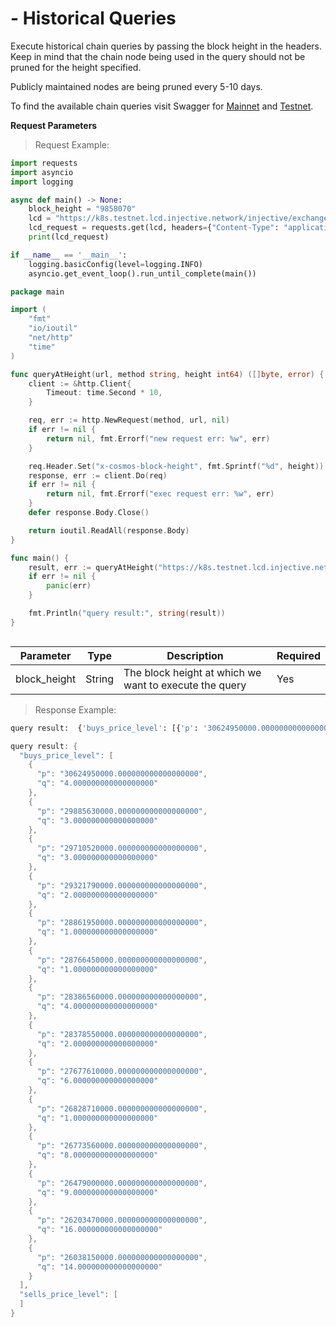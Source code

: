 # - Historical Queries

Execute historical chain queries by passing the block height in the headers. Keep in mind that the chain node being used in the query should not be pruned for the height specified.

Publicly maintained nodes are being pruned every 5-10 days.

To find the available chain queries visit Swagger for [Mainnet](https://lcd.injective.network/swagger/#/) and [Testnet](https://k8s.testnet.lcd.injective.network/swagger/#/).


**Request Parameters**
> Request Example:

``` python
import requests
import asyncio
import logging

async def main() -> None:
    block_height = "9858070"
    lcd = "https://k8s.testnet.lcd.injective.network/injective/exchange/v1beta1/derivative/orderbook/0x2e94326a421c3f66c15a3b663c7b1ab7fb6a5298b3a57759ecf07f0036793fc9"
    lcd_request = requests.get(lcd, headers={"Content-Type": "application/json", "x-cosmos-block-height": "{}".format(block_height)}).json()
    print(lcd_request)

if __name__ == '__main__':
    logging.basicConfig(level=logging.INFO)
    asyncio.get_event_loop().run_until_complete(main())
```

``` go
package main

import (
    "fmt"
    "io/ioutil"
    "net/http"
    "time"
)

func queryAtHeight(url, method string, height int64) ([]byte, error) {
    client := &http.Client{
        Timeout: time.Second * 10,
    }

    req, err := http.NewRequest(method, url, nil)
    if err != nil {
        return nil, fmt.Errorf("new request err: %w", err)
    }

    req.Header.Set("x-cosmos-block-height", fmt.Sprintf("%d", height))
    response, err := client.Do(req)
    if err != nil {
        return nil, fmt.Errorf("exec request err: %w", err)
    }
    defer response.Body.Close()

    return ioutil.ReadAll(response.Body)
}

func main() {
    result, err := queryAtHeight("https://k8s.testnet.lcd.injective.network/injective/exchange/v1beta1/derivative/orderbook/0x2e94326a421c3f66c15a3b663c7b1ab7fb6a5298b3a57759ecf07f0036793fc9", "GET", 9858070)
    if err != nil {
        panic(err)
    }

    fmt.Println("query result:", string(result))
}
```

``` typescript

```

|Parameter|Type|Description|Required|
|----|----|----|----|
|block_height|String|The block height at which we want to execute the query|Yes|


> Response Example:

``` python
query result:  {'buys_price_level': [{'p': '30624950000.000000000000000000', 'q': '4.000000000000000000'}, {'p': '29885630000.000000000000000000', 'q': '3.000000000000000000'}, {'p': '29710520000.000000000000000000', 'q': '3.000000000000000000'}, {'p': '29321790000.000000000000000000', 'q': '2.000000000000000000'}, {'p': '28861950000.000000000000000000', 'q': '1.000000000000000000'}, {'p': '28766450000.000000000000000000', 'q': '1.000000000000000000'}, {'p': '28386560000.000000000000000000', 'q': '4.000000000000000000'}, {'p': '28378550000.000000000000000000', 'q': '2.000000000000000000'}, {'p': '27677610000.000000000000000000', 'q': '6.000000000000000000'}, {'p': '26828710000.000000000000000000', 'q': '1.000000000000000000'}, {'p': '26773560000.000000000000000000', 'q': '8.000000000000000000'}, {'p': '26479000000.000000000000000000', 'q': '9.000000000000000000'}, {'p': '26203470000.000000000000000000', 'q': '16.000000000000000000'}, {'p': '26038150000.000000000000000000', 'q': '14.000000000000000000'}], 'sells_price_level': []}
```

``` go
query result: {
  "buys_price_level": [
    {
      "p": "30624950000.000000000000000000",
      "q": "4.000000000000000000"
    },
    {
      "p": "29885630000.000000000000000000",
      "q": "3.000000000000000000"
    },
    {
      "p": "29710520000.000000000000000000",
      "q": "3.000000000000000000"
    },
    {
      "p": "29321790000.000000000000000000",
      "q": "2.000000000000000000"
    },
    {
      "p": "28861950000.000000000000000000",
      "q": "1.000000000000000000"
    },
    {
      "p": "28766450000.000000000000000000",
      "q": "1.000000000000000000"
    },
    {
      "p": "28386560000.000000000000000000",
      "q": "4.000000000000000000"
    },
    {
      "p": "28378550000.000000000000000000",
      "q": "2.000000000000000000"
    },
    {
      "p": "27677610000.000000000000000000",
      "q": "6.000000000000000000"
    },
    {
      "p": "26828710000.000000000000000000",
      "q": "1.000000000000000000"
    },
    {
      "p": "26773560000.000000000000000000",
      "q": "8.000000000000000000"
    },
    {
      "p": "26479000000.000000000000000000",
      "q": "9.000000000000000000"
    },
    {
      "p": "26203470000.000000000000000000",
      "q": "16.000000000000000000"
    },
    {
      "p": "26038150000.000000000000000000",
      "q": "14.000000000000000000"
    }
  ],
  "sells_price_level": [
  ]
}
```

``` typescript

```
